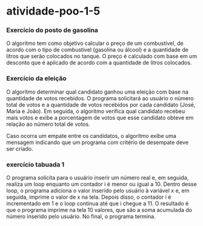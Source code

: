 # atividade-poo-1-5 

<H3>Exercício do posto de gasolina</h3>

<p>O algoritmo tem como objetivo calcular o preço de um combustível, de acordo com o tipo de combustível (gasolina ou álcool) e a quantidade de litros que serão colocados no tanque. O preço é calculado com base em um desconto que é aplicado de acordo com a quantidade de litros colocados.</p>

<H3>Exercício da eleição</h3>

<P>O algoritmo determinar qual candidato ganhou uma eleição com base na quantidade de votos recebidos. O programa solicitará ao usuário o número total de votos e a quantidade de votos recebidos por cada candidato (José, Maria e João). Em seguida, o algoritmo verifica qual candidato recebeu mais votos e exibe a porcentagem de votos que esse candidato obteve em relação ao número total de votos.</p>

<P>Caso ocorra um empate entre os candidatos, o algoritmo exibe uma mensagem indicando que um programa com critério de desempate deve ser criado.</p>

<H3>exercício tabuada 1</H3>

<P>O programa solicita para o usuário inserir um número real e, em seguida, realiza um loop enquanto um contador i é menor ou igual a 10. Dentro desse loop, o programa adiciona o valor inserido pelo usuário à variável x e, em seguida, imprime o valor de x na tela. Depois disso, o contador i é incrementado em 1 e o loop continua até que i chegue a 11. O resultado é que o programa imprime na tela 10 valores, que são a soma acumulada do número inserido pelo usuário. No final, o programa termina.</p>
